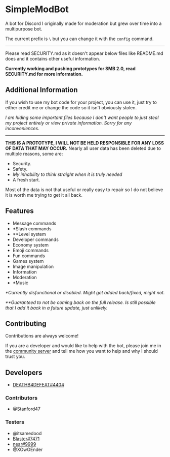 # SimpleModBot

A bot for Discord I originally made for moderation but grew over time into a
multipurpose bot.

The current prefix is `\` but you can change it with the `config` command.

---

Please read SECURITY.md as it doesn't appear below files like README.md does and it contains other useful information.

**Currently working and pushing prototypes for SMB 2.0, read SECURITY.md for more information.**

## Additional Information

If you wish to use my bot code for your project, you can use it, just try to either credit me or change the code so it isn't obviously stolen.

*I am hiding some important files because I don't want people to just steal my project entirely or view private information. Sorry for any inconveniences.*

---

**THIS IS A PROTOTYPE, I WILL NOT BE HELD RESPONSIBLE FOR ANY LOSS OF DATA THAT MAY OCCUR.** Nearly all user data has been deleted due to multiple reasons, some are:

- Security.
- Safety.
- *My inhability to think straight when it is truly needed*
- A fresh start.

Most of the data is not that useful or really easy to repair so I do not believe it is worth me trying to get it all back.

## Features

- Message commands
- *Slash commands
- **Level system
- Developer commands
- Economy system
- Emoji commands
- Fun commands
- Games system
- Image manipulation
- Information
- Moderation
- *Music

*\*Currently disfunctional or disabled. Might get added back/fixed, might not.*

*\*\*Guaranteed to not be coming back on the full release. Is still possible that I add it back in a future update, just unlikely.*

## Contributing

Contributions are always welcome!

If you are a developer and would like to help with the bot, please join me in the [community server](https://discord.gg/49KeKwXc8g) and tell me how you want to help and why I should trust you.
## Developers

- [DEATHB4DEFEAT#4404](https://www.github.com/deathb4defeat)

### Contributors

- @Stanford47
### Testers

- @itsamedood
- [Blaster#7471](https://www.youtube.com/channel/UCvG7nYCCx33dL61nlObV5TQ)
- [near#9999](https://www.youtube.com/channel/UCVdckpCY90ytyzwihp86xEA)
- @XOwOEnder
